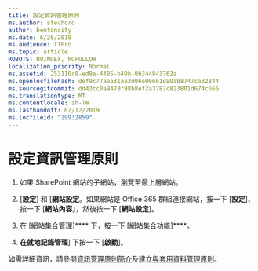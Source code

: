 ```yaml
---
title: 設定資訊管理原則
ms.author: stevhord
author: bentoncity
ms.date: 6/26/2018
ms.audience: ITPro
ms.topic: article
ROBOTS: NOINDEX, NOFOLLOW
localization_priority: Normal
ms.assetid: 253110c8-ed8e-4485-b40b-0b344843762a
ms.openlocfilehash: def9c77aaa31aa3d06e00661e80ab8747ca32844
ms.sourcegitcommit: dd43cc0a9470f98b8ef2a3787c823801d674c666
ms.translationtype: MT
ms.contentlocale: zh-TW
ms.lasthandoff: 02/12/2019
ms.locfileid: "29932859"
---
```

# <a name="set-up-information-management-policies"></a>設定資訊管理原則

1. 如果 SharePoint 網站的子網站，瀏覽至最上層網站。
    
2. [**設定**] 和 [**網站設定**。如果網站是 Office 365 群組連接網站，按一下 [**設定**]、 按一下 [**網站內容**」，然後按一下 [**網站設定**]。
    
3. 在 [網站集合管理]**** 下，按一下 [網站集合功能]****。
    
4. **在就地記錄管理**] 下按一下 [**啟動**]。
    
如需詳細資訊，請參閱[資訊管理原則簡介](https://go.microsoft.com/fwlink/?linkid=404239)及[建立與套用資料管理原則](https://go.microsoft.com/fwlink/?linkid=2003916)。
  

